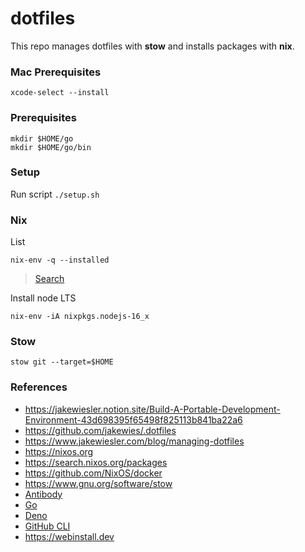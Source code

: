 # dotfiles
This repo manages dotfiles with **stow** and installs packages with **nix**.

### Mac Prerequisites
```
xcode-select --install
```

### Prerequisites
```
mkdir $HOME/go
mkdir $HOME/go/bin
```

### Setup
Run script `./setup.sh`

### Nix

List
```
nix-env -q --installed 
```
> [Search](https://search.nixos.org/packages)

Install node LTS
```
nix-env -iA nixpkgs.nodejs-16_x
```

### Stow
```
stow git --target=$HOME
```

### References
* https://jakewiesler.notion.site/Build-A-Portable-Development-Environment-43d698395f65498f825113b841ba22a6
* https://github.com/jakewies/.dotfiles
* https://www.jakewiesler.com/blog/managing-dotfiles
* https://nixos.org
* https://search.nixos.org/packages
* https://github.com/NixOS/docker
* https://www.gnu.org/software/stow
* [Antibody](https://getantibody.github.io)
* [Go](https://go.dev)
* [Deno](https://deno.land)
* [GitHub CLI](https://cli.github.com/manual/gh)
* https://webinstall.dev
